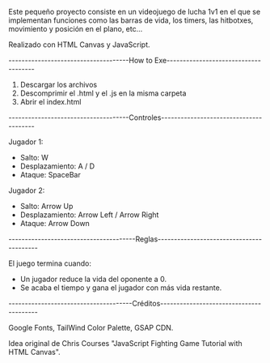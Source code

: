 Este pequeño proyecto consiste en un videojuego de lucha 1v1 en el que se implementan funciones como las barras de vida, los timers, las hitbotxes, 
movimiento y posición en el plano, etc...

Realizado con HTML Canvas y JavaScript.

-------------------------------------How to Exe-------------------------------------

1. Descargar los archivos
2. Descomprimir el .html y el .js en la misma carpeta
3. Abrir el index.html



-------------------------------------Controles---------------------------------------

Jugador 1:
  - Salto: W
  - Desplazamiento: A / D
  - Ataque: SpaceBar
  
Jugador 2:
  - Salto: Arrow Up
  - Desplazamiento: Arrow Left / Arrow Right
  - Ataque: Arrow Down
  
  

---------------------------------------Reglas-----------------------------------------

El juego termina cuando:

  - Un jugador reduce la vida del oponente a 0.
  - Se acaba el tiempo y gana el jugador con más vida restante.
  
  
  
--------------------------------------Créditos----------------------------------------

Google Fonts, TailWind Color Palette, GSAP CDN.

Idea original de Chris Courses "JavaScript Fighting Game Tutorial with HTML Canvas".
